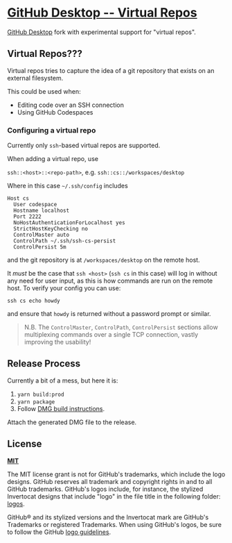 # [GitHub Desktop -- Virtual Repos](https://desktop.github.com)

[GitHub Desktop](https://github.com/desktop/desktop) fork with experimental support for "virtual repos".

## Virtual Repos???

Virtual repos tries to capture the idea of a git repository that exists on an external filesystem.

This could be used when:

* Editing code over an SSH connection
* Using GitHub Codespaces

### Configuring a virtual repo

Currently only `ssh`-based virtual repos are supported.

When adding a virtual repo, use

`ssh::<host>::<repo-path>`, e.g. `ssh::cs::/workspaces/desktop`

Where in this case `~/.ssh/config` includes

```
Host cs
  User codespace
  Hostname localhost
  Port 2222
  NoHostAuthenticationForLocalhost yes
  StrictHostKeyChecking no
  ControlMaster auto
  ControlPath ~/.ssh/ssh-cs-persist
  ControlPersist 5m
```

and the git repository is at `/workspaces/desktop` on the remote host.

It _must_ be the case that `ssh <host>` (`ssh cs` in this case) will log in without any need for user input, as this
is how commands are run on the remote host. To verify your config you can use:

`ssh cs echo howdy`

and ensure that `howdy` is returned without a password prompt or similar.

> N.B. The `ControlMaster`, `ControlPath`, `ControlPersist` sections allow multiplexing commands over
> a single TCP connection, vastly improving the usability!

## Release Process

Currently a bit of a mess, but here it is:

1. `yarn build:prod`
2. `yarn package`
2. Follow [DMG build instructions](https://support.apple.com/guide/disk-utility/create-a-disk-image-dskutl11888/mac).

Attach the generated DMG file to the release.

## License

**[MIT](LICENSE)**

The MIT license grant is not for GitHub's trademarks, which include the logo
designs. GitHub reserves all trademark and copyright rights in and to all
GitHub trademarks. GitHub's logos include, for instance, the stylized
Invertocat designs that include "logo" in the file title in the following
folder: [logos](app/static/logos).

GitHub® and its stylized versions and the Invertocat mark are GitHub's
Trademarks or registered Trademarks. When using GitHub's logos, be sure to
follow the GitHub [logo guidelines](https://github.com/logos).
